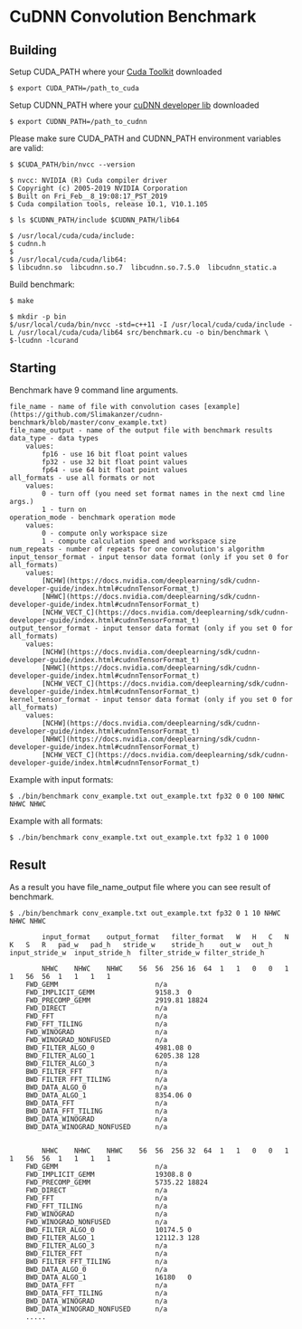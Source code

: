 CuDNN Convolution Benchmark
===============

Building
--------
Setup CUDA_PATH where your [Cuda Toolkit](https://docs.nvidia.com/cuda/index.html) downloaded
```shell
$ export CUDA_PATH=/path_to_cuda
```
Setup CUDNN_PATH where your [cuDNN developer lib](https://developer.nvidia.com/cudnn) downloaded
```shell
$ export CUDNN_PATH=/path_to_cudnn
```

Please make sure CUDA_PATH and CUDNN_PATH environment variables are valid:
```shell
$ $CUDA_PATH/bin/nvcc --version
```
```shell
$ nvcc: NVIDIA (R) Cuda compiler driver
$ Copyright (c) 2005-2019 NVIDIA Corporation
$ Built on Fri_Feb__8_19:08:17_PST_2019
$ Cuda compilation tools, release 10.1, V10.1.105
```

```shell
$ ls $CUDNN_PATH/include $CUDNN_PATH/lib64
```
```shell
$ /usr/local/cuda/cuda/include:
$ cudnn.h
$
$ /usr/local/cuda/cuda/lib64:
$ libcudnn.so  libcudnn.so.7  libcudnn.so.7.5.0  libcudnn_static.a
```
Build benchmark:
```shell
$ make
```
```shell
$ mkdir -p bin
$/usr/local/cuda/bin/nvcc -std=c++11 -I /usr/local/cuda/cuda/include -L /usr/local/cuda/cuda/lib64 src/benchmark.cu -o bin/benchmark \
$-lcudnn -lcurand
```

Starting
--------
Benchmark have 9 command line arguments.

    file_name - name of file with convolution cases [example](https://github.com/Slimakanzer/cudnn-benchmark/blob/master/conv_example.txt)
    file_name_output - name of the output file with benchmark results
    data_type - data types 
        values:
            fp16 - use 16 bit float point values
            fp32 - use 32 bit float point values
            fp64 - use 64 bit float point values
    all_formats - use all formats or not
        values: 
            0 - turn off (you need set format names in the next cmd line args.) 
            1 - turn on
    operation_mode - benchmark operation mode
        values:
            0 - compute only workspace size
            1 - compute calculation speed and workspace size
    num_repeats - number of repeats for one convolution's algorithm
    input_tensor_format - input tensor data format (only if you set 0 for all_formats)
        values: 
            [NCHW](https://docs.nvidia.com/deeplearning/sdk/cudnn-developer-guide/index.html#cudnnTensorFormat_t)
            [NHWC](https://docs.nvidia.com/deeplearning/sdk/cudnn-developer-guide/index.html#cudnnTensorFormat_t)
            [NCHW_VECT_C](https://docs.nvidia.com/deeplearning/sdk/cudnn-developer-guide/index.html#cudnnTensorFormat_t)
    output_tensor_format - input tensor data format (only if you set 0 for all_formats)
        values:
            [NCHW](https://docs.nvidia.com/deeplearning/sdk/cudnn-developer-guide/index.html#cudnnTensorFormat_t)
            [NHWC](https://docs.nvidia.com/deeplearning/sdk/cudnn-developer-guide/index.html#cudnnTensorFormat_t)
            [NCHW_VECT_C](https://docs.nvidia.com/deeplearning/sdk/cudnn-developer-guide/index.html#cudnnTensorFormat_t)
    kernel_tensor_format - input tensor data format (only if you set 0 for all_formats)
        values:
            [NCHW](https://docs.nvidia.com/deeplearning/sdk/cudnn-developer-guide/index.html#cudnnTensorFormat_t)
            [NHWC](https://docs.nvidia.com/deeplearning/sdk/cudnn-developer-guide/index.html#cudnnTensorFormat_t)
            [NCHW_VECT_C](https://docs.nvidia.com/deeplearning/sdk/cudnn-developer-guide/index.html#cudnnTensorFormat_t)

Example with input formats:
```shell
$ ./bin/benchmark conv_example.txt out_example.txt fp32 0 0 100 NHWC NHWC NHWC
```
Example with all formats:
```shell
$ ./bin/benchmark conv_example.txt out_example.txt fp32 1 0 1000
```
Result
------
As a result you have file_name_output file where you can see result of benchmark.
```shell
$ ./bin/benchmark conv_example.txt out_example.txt fp32 0 1 10 NHWC NHWC NHWC
```
        	input_format	output_format	filter_format	W	H	C	N	K	S	R	pad_w	pad_h	stride_w	stride_h	out_w	out_h	input_stride_w	input_stride_h	filter_stride_w	filter_stride_h

        	NHWC	NHWC	NHWC	56	56	256	16	64	1	1	0	0	1	1	56	56	1	1	1	1
        FWD_GEMM                    	n/a
        FWD_IMPLICIT_GEMM           	9158.3	0
        FWD_PRECOMP_GEMM            	2919.81	18824
        FWD_DIRECT                  	n/a
        FWD_FFT                     	n/a
        FWD_FFT_TILING              	n/a
        FWD_WINOGRAD                	n/a
        FWD_WINOGRAD_NONFUSED       	n/a
        BWD_FILTER_ALGO_0           	4981.08	0
        BWD_FILTER_ALGO_1           	6205.38	128
        BWD_FILTER_ALGO_3           	n/a
        BWD_FILTER_FFT              	n/a
        BWD FILTER FFT_TILING       	n/a
        BWD_DATA_ALGO_0             	n/a
        BWD_DATA_ALGO_1             	8354.06	0
        BWD_DATA_FFT                	n/a
        BWD_DATA_FFT_TILING         	n/a
        BWD_DATA_WINOGRAD           	n/a
        BWD_DATA_WINOGRAD_NONFUSED  	n/a


        	NHWC	NHWC	NHWC	56	56	256	32	64	1	1	0	0	1	1	56	56	1	1	1	1
        FWD_GEMM                    	n/a
        FWD_IMPLICIT_GEMM           	19308.8	0
        FWD_PRECOMP_GEMM            	5735.22	18824
        FWD_DIRECT                  	n/a
        FWD_FFT                     	n/a
        FWD_FFT_TILING              	n/a
        FWD_WINOGRAD                	n/a
        FWD_WINOGRAD_NONFUSED       	n/a
        BWD_FILTER_ALGO_0           	10174.5	0
        BWD_FILTER_ALGO_1           	12112.3	128
        BWD_FILTER_ALGO_3           	n/a
        BWD_FILTER_FFT              	n/a
        BWD FILTER FFT_TILING       	n/a
        BWD_DATA_ALGO_0             	n/a
        BWD_DATA_ALGO_1             	16180	0
        BWD_DATA_FFT                	n/a
        BWD_DATA_FFT_TILING         	n/a
        BWD_DATA_WINOGRAD           	n/a
        BWD_DATA_WINOGRAD_NONFUSED  	n/a
        .....
